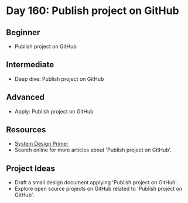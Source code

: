 # Day 160: Publish project on GitHub

## Beginner
- Publish project on GitHub

## Intermediate
- Deep dive: Publish project on GitHub

## Advanced
- Apply: Publish project on GitHub

## Resources
- [System Design Primer](https://github.com/donnemartin/system-design-primer/search?q=Publish+project+on+GitHub)
- Search online for more articles about 'Publish project on GitHub'.

## Project Ideas
- Draft a small design document applying 'Publish project on GitHub'.
- Explore open source projects on GitHub related to 'Publish project on GitHub'.
